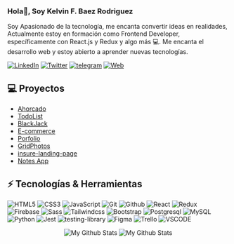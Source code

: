 ### Hola👋, Soy Kelvin F. Baez Rodriguez  
                                                         
Soy Apasionado de la tecnología, me encanta convertir ideas en realidades, Actualmente estoy en formación como Frontend Developer, específicamente con React.js y Redux y algo más 💻. Me encanta el desarrollo web y estoy abierto a aprender nuevas tecnologías.


[![LinkedIn](https://img.shields.io/badge/Kelvin_F.-0077B5?style=for-the-badge&logo=linkedin&logoColor=white&labelColor=101010)](https://www.linkedin.com/in/kelvin-f-baez-rodriguez-frontend-developer-student/)
[![Twitter](https://img.shields.io/badge/@KelvinFBR-1DA1F2?style=for-the-badge&logo=twitter&logoColor=white&labelColor=101010)](https://twitter.com/KelvinFBR)
[![telegram](https://img.shields.io/badge/KelvinFBR-0077B5?style=for-the-badge&logo=telegram&logoColor=white&labelColor=101010)](https://t.me/KelvinFBR)
[![Web](https://img.shields.io/badge/KelvinF.com-1DA1F2?style=for-the-badge&logo=dev.to&logoColor=white&labelColor=101010)](https://kelvin-f-baez-rodriguez-frontend-dev.netlify.app/)
</br>     

<!-- <div aling="center">
  <img aling="center" alt="GIF" src="https://i.pinimg.com/originals/e4/26/70/e426702edf874b181aced1e2fa5c6cde.gif" />
</div> -->

<!--   <img aling="center" alt="GIF" src="https://i.pinimg.com/originals/e4/26/70/e426702edf874b181aced1e2fa5c6cde.gif" /> -->


## 💻 Proyectos   

* [Ahorcado](https://kelvinfbr.github.io/Ahorcado/)
* [TodoList](https://kelvinfbr.github.io/TodoList/)
* [BlackJack](https://kelvinfbr.github.io/BlackJack/)
* [E-commerce](https://kelvinfbr.github.io/E-commerce-AluraGreek/index.html)
* [Porfolio](https://kelvin-f-baez-rodriguez-frontend-dev.netlify.app/)
* [GridPhotos](https://grid-photos-react.netlify.app/)
* [insure-landing-page](https://insure-landing-page-react.netlify.app/)
* [Notes App](https://notes-app-react-k.netlify.app/)


## ⚡ Tecnologías & Herramientas

![HTML5](https://img.shields.io/badge/HTML5-E34F26?style=for-the-badge&logo=html5&logoColor=white&labelColor=101010)
![CSS3](https://img.shields.io/badge/CSS3-1572B6?style=for-the-badge&logo=css3&logoColor=white&labelColor=101010)
![JavaScript](https://img.shields.io/badge/JavaScript-F7DF1E?style=for-the-badge&logo=javascript&logoColor=white&labelColor=101010)
![Git](https://img.shields.io/badge/Git-E44C30?style=for-the-badge&logo=git&logoColor=white&labelColor=101010)
![Github](https://img.shields.io/badge/Github-5f5f5f?style=for-the-badge&logo=github&logoColor=white&labelColor=101010)
![React](https://img.shields.io/badge/React-20232A?style=for-the-badge&logo=react&logoColor=61DAFB&labelColor=101010)
![Redux](https://img.shields.io/badge/Redux-593D88?style=for-the-badge&logo=redux&logoColor=white&labelColor=101010)
![Firebase](https://img.shields.io/badge/Firebase-039BE5?style=for-the-badge&logo=Firebase&logoColor=white&labelColor=101010)
![Sass](https://img.shields.io/badge/Sass-CC6699?style=for-the-badge&logo=sass&logoColor=white&labelColor=101010)
![Tailwindcss](https://img.shields.io/badge/Tailwind_CSS-38B2AC?style=for-the-badge&logo=Tailwindcss&logoColor=white&labelColor=101010)
![Bootstrap](https://img.shields.io/badge/Bootstrap-563D7C?style=for-the-badge&logo=bootstrap&logoColor=white&labelColor=101010)
![Postgresql](https://img.shields.io/badge/Postgresql-1572B6?style=for-the-badge&logo=Postgresql&logoColor=FFFFFF&labelColor=101010)
![MySQL](https://img.shields.io/badge/MySQL-00000F?style=for-the-badge&logo=mysql&logoColor=white&labelColor=101010)
![Python](https://img.shields.io/badge/Python-1572B6?style=for-the-badge&logo=Python&logoColor=FFFFFF&labelColor=101010)
![Jest](https://img.shields.io/badge/Jest-323330?style=for-the-badge&logo=Jest&logoColor=FFFFFF&labelColor=101010)
![testing-library](https://img.shields.io/badge/testing%20library-323330?style=for-the-badge&logo=testing-library&logoColor=red&labelColor=101010)
![Figma](https://img.shields.io/badge/Figma-F24E1E?style=for-the-badge&logo=Figma&logoColor=FFFFFF&labelColor=101010)
![Trello](https://img.shields.io/badge/Trello-0052CC?style=for-the-badge&logo=Trello&logoColor=FFFFFF&labelColor=101010)
![VSCODE](https://img.shields.io/badge/VS-VSCode-1572B6?style=for-the-badge&logo=vscode3&logoColor=white&labelColor=101010)



<div align='center'>
  <img  src="https://github-readme-stats.vercel.app/api/top-langs/?username=KelvinFBR&layout=compact&theme=dark&count_private=true" alt="My Github Stats">
  
  <img  src="https://github-readme-stats.vercel.app/api?username=KelvinFBR&&show_icons=true&theme=dark&count_private=True&include_all_commits=True" alt="My Github Stats">
<div/> 


 <!-- <img align='center' alt="GIF" src="https://i.pinimg.com/originals/e4/26/70/e426702edf874b181aced1e2fa5c6cde.gif" /> -->
   
 <!-- https://github-readme-stats.vercel.app/api/top-langs/?username=KelvinFBR&layout=compact&theme=dark&count_private=true -->
  
  
<!-- 
<div align='center'>
  <img align="right" alt="GIF" src="https://media.giphy.com/media/836HiJc7pgzy8iNXCn/giphy.gif" />
<div/>  -->





<!-- 
<div align='center'>
  <img align="right" alt="GIF" src="https://media.giphy.com/media/836HiJc7pgzy8iNXCn/giphy.gif" />
<div/> -->
  










 
<!-- 
# Contactame

  <a href="https://www.linkedin.com/in/satyam-goyal26/">
    <img align="left" alt="Satyam Goyal | Linkedin" width="24px" src="https://github.com/SatYu26/SatYu26/blob/master/Assets/Linkedin.svg" />
  </a> &nbsp;&nbsp;
  <a href="https://twitter.com/SatYug26">
    <img align="left" alt="Satyam Goyal | Twitter" width="26px" src="https://github.com/SatYu26/SatYu26/blob/master/Assets/Twitter.svg" />
  </a> &nbsp;&nbsp;
  <a href="https://www.instagram.com/satyu.26/">
    <img align="left" alt="Satyam Goyal | Instagram" width="24px" src="https://github.com/SatYu26/SatYu26/blob/master/Assets/Instagram.svg" />
  </a> &nbsp;&nbsp;
  <a href="mailto:goyalsatyam8@gmail.com">
    <img align="left" alt="Satyam Goyal | Gmail" width="26px" src="https://github.com/SatYu26/SatYu26/blob/master/Assets/Gmail.svg" />
  </a>
 -->



<!-- contact git -->
<!-- <img src="https://github.com/SatYu26/SatYu26/blob/master/Assets/Handshake.gif" height="32px"> -->






<!-- futuros -->

<!-- gifs -->
<!-- <img align="right" alt="GIF" src="https://media.giphy.com/media/836HiJc7pgzy8iNXCn/giphy.gif" /> -->


<!-- <img src="https://img.shields.io/badge/-Sass-cc6699?style=flat&logo=sass&logoColor=ffffff"> -->
<!-- <img src="https://img.shields.io/badge/-React-000000?style=flat&logo=react&logoColor=00c8ff"> -->
<!--
**KelvinFBR/KelvinFBR** is a ✨ _special_ ✨ repository because its `README.md` (this file) appears on your GitHub profile.

Here are some ideas to get you started:

- 🔭 I’m currently working on ...
- 🌱 I’m currently learning ...
- 👯 I’m looking to collaborate on ...
- 🤔 I’m looking for help with ...
- 💬 Ask me about ...
- 📫 How to reach me: ...
- 😄 Pronouns: ...
- ⚡ Fun fact: ...
-->
